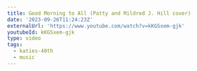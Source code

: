 ```yaml
---
title: Good Morning to All (Patty and Mildred J. Hill cover)
date: '2023-09-26T11:24:23Z'
externalUrl: 'https://www.youtube.com/watch?v=kKGSxem-gjk'
youtubeId: kKGSxem-gjk
type: video
tags:
  - katies-40th
  - music
---
```


